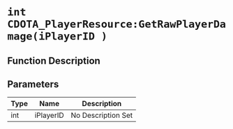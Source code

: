 # `int CDOTA_PlayerResource:GetRawPlayerDamage(iPlayerID )`
## Function Description

## Parameters
Type|Name|Description
--|--|--
int|iPlayerID|No Description Set
